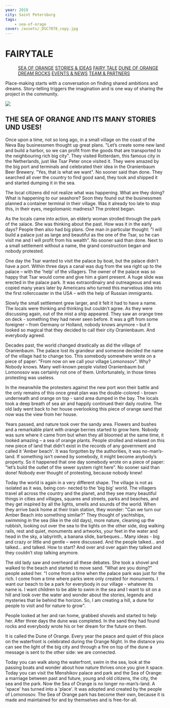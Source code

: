 ```yaml
---
year: 2019
city: Saint Petersburg
tags:
    - sea-of-orage
cover: /assets/_DSC7078_copy.jpg
---
```


# FAIRYTALE

<Menu>
<a href="/sea-of-orange">SEA OF ORANGE</a>
<a href="/sea-of-orange/stories-and-ideas">STORIES & IDEAS</a>
<a href="/sea-of-orange/fairytale">FAIRY TALE</a>
<a href="/sea-of-orange/dune-of-orange">DUNE OF ORANGE</a>
<a href="/sea-of-orange/dreamrocks">DREAM ROCKS</a>
<a href="/sea-of-orange/events-and-news">EVENTS & NEWS</a>
<a href="/sea-of-orange/team-and-partners">TEAM & PARTNERS</a>
</Menu>

Place-making starts with a conversation on finding shared ambitions and dreams. Story-telling triggers the imagination and is one way of sharing the project in the community.

![](/assets/sea-of-orange/sorange_4_I9.jpg)

## THE SEA OF ORANGE AND ITS MANY STORIES UND USES!

Once upon a time, not so long ago, in a small village on the coast of the Neva Bay businessmen thought up great plans. "Let’s create some new land and build a harbor, so we can profit from the goods that are transported to the neighbouring rich big city". They visited Rotterdam, this famous city in the Netherlands, just like Tsar Peter once visited it. They were amazed by the big port and terminals and celebrated their idea in the Oranienbaum Beer Brewery. "Yes, that is what we want". No sooner said than done. They searched all over the country to find good sand, they took and shipped it and started dumping it in the sea.

The local citizens did not realize what was happening. What are they doing? What is happening to our seashore? Soon they found out the businessmen planned a container terminal in their village. Was it already too late to stop this, in their eyes, megolomanic madness? The protest began.

As the locals came into action, an elderly woman strolled through the park of the зalace. She was thinking about the past. How was it in the early days? People then also had big plans. One man in particular thought: "I will build a palace just as large and beautiful as the one of the Tsar, so he can visit me and I will profit from his wealth". No sooner said than done. Next to a small settlement without a name, the grand construction began and nobody protested.

One day the Tsar wanted to visit the palace by boat, but the palace didn’t have a port. Within three days a canal was dug from the sea right up to the palace – with the 'help' of the villagers. The owner of the palace was so happy that Tsar would come and give him a giant present. A huge slide was erected in the palace park. It was extraordinairy and outreageous and was copied many years later by Americans who turned this marvelous idea into the first rollercoaster in the USA – with the help of Russian immigrants.

Slowly the small settlement grew larger, and it felt it had to have a name. The locals were thinking and thinking but couldn’t agree. As they were discussing again, out of the mist a ship appeared. They saw an orange tree on deck - something they had never seen before. It was a gift from some foreigner – from Germany or Holland, nobody knows anymore – but it looked so magical that they decided to call their city Oranienbaum. And everybody agreed.

Decades past, the world changed drastically as did the village of Oranienbaum. The palace lost its grandeur and someone decided the name of the village had to change too. This somebody somewhere wrote on a piece of paper: "From now on we call your village Lomonosov". Why? Nobody knows. Many well-known people visited Oranienbaum but Lomonosov was certainly not one of them. Unfortunately, in those times protesting was useless.

In the meanwhile the protesters against the new port won their battle and the only remains of this once great plan was the double-colored - brown underneath and orange on top - sand area dumped in the bay. The locals took a deep breath of sea air and happily continued their daily routine. The old lady went back to her house overlooking this piece of orange sand that now was the view from her house.

Years passed, and nature took over the sandy area. Flowers and bushes and a remarkable plant with orange berries started to grow here. Nobody was sure where it came from but when they all bloomed at the same time, it looked amazing – a sea of orange plants. People strolled and relaxed on this new piece of land that didn’t exist in the records of any government and called it 'Amber beach'. It was forgotten by the authorities, it was no-man’s-land. If something isn’t owned by somebody, it might become anybody’s property. So it happened that one day somebody wrote on a piece of paper: "let’s build the outlet of the sewer system right here". No sooner said than done! Nobody ever thought of protesting, because nobody knew!

Today the world is again in a very different shape. The village is not as isolated as it was, being con- nected to the 'big big' world. The villagers travel all across the country and the planet, and they see many beautiful things in cities and villages, squares and streets, parks and beaches, and they get inspired by all the lights, smells and sounds of the world. When they arrive back home at their train station, they wonder: "Can we turn our Amber Beach into something similar?" They thought of yachtships, swimming in the sea (like in the old days), more nature, cleaning up the rubbish, looking out over the sea to the lights on the other side, dog walking rails, rest and quiet, monuments and artworks, your feet in the water and head in the sky, a labyrinth, a banana slide, barbeques... Many ideas - big and crazy or little and gentle – were discussed. And the people talked... and talked... and talked. How to start? And over and over again they talked and they couldn’t stop talking anymore.

The old lady saw and overheard all these debates. She took a shovel and walked to the beach and started to move sand. "What are you doing?" people asked her. "I come from a time when the palace park was just for the rich. I come from a time where parks were only created for monuments. I want our beach to be a park for everybody in our village - whatever its name is. I want children to be able to swim in the sea and I want to sit on a hill and look over the water and wonder about the stories, legends and mysteries that lie behind the horizon. So, I am creating a hill, a dune for people to visit and for nature to grow".

People looked at her and ran home, grabbed shovels and started to help her. After three days the dune was completed. In the sand they had found rocks and everybody wrote his or her dream for the future on them.

It is called the Dune of Orange. Every year the peace and quiet of this place on the waterfront is celebrated during the Orange Night. In the distance you can see the light of the big city and through a fire on top of the dune a message is sent to the other side: we are connected.

Today you can walk along the waterfront, swim in the sea, look at the passing boats and wonder about how nature thrives once you give it space. Today you can visit the Menshikov palace and park and the Sea of Orange: a marriage between past and future, young and old citizens, the city, the sea and the park. Now the Sea of Orange is no longer no-man’s-land. A 'space' has turned into a 'place'. It was adopted and created by the people of Lomonosov. The Sea of Orange park has become their own, because it is made and maintained for and by themselves and is free-for-all.
